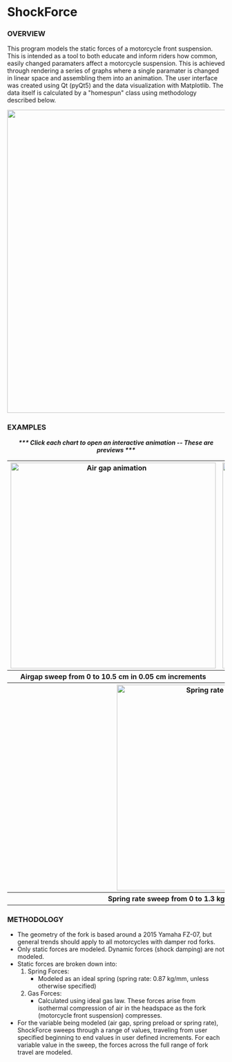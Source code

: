 # ShockForce
### OVERVIEW
This program models the static forces of a motorcycle front suspension.  This is intended as a tool to both educate and inform riders how common, easily changed paramaters affect a motorcycle suspension.  This is achieved through rendering a series of graphs where a single paramater is changed in linear space and assembling them into an animation.  The user interface was created using Qt (pyQt5) and the data visualization with Matplotlib.  The data itself is calculated by a "homespun" class using methodology described below.

<div align="center"><img src=https://user-images.githubusercontent.com/87097441/126754682-3edc998d-a5c7-4963-a1f2-11302277080a.jpg width="700" height="auto"/></div>

### EXAMPLES
<div align="center">
<i><b>*** Click each chart to open an interactive animation -- These are previews ***</b></i> 
</div>

<table>
    <tr>
        <th><a href=https://htmlpreview.github.io/?https://github.com/ericghara/ShockForce/blob/main/examples/airgap.html><img src=https://user-images.githubusercontent.com/87097441/124851501-81eeed00-df57-11eb-8caf-3ec4f25d9536.gif alt="Air gap animation" height="auto" width="475" /></a></th>
        <th><a href=https://htmlpreview.github.io/?https://github.com/ericghara/ShockForce/blob/main/examples/preload.html> <img src=https://user-images.githubusercontent.com/87097441/124851507-85827400-df57-11eb-9aae-0cd5bf845540.gif alt="Preload animation" height="auto" width="475"/></a></th>
    </tr>
    <tr>
        <th>Airgap sweep from 0 to 10.5 cm in 0.05 cm increments</th>
        <th>Airgap sweep from 0 to 10.5 cm in 0.05 cm increments</th>
    </tr>
    <tr>
        <th colspan=2><a href=https://htmlpreview.github.io/?https://github.com/ericghara/ShockForce/blob/main/examples/springrate.html> <img src=https://user-images.githubusercontent.com/87097441/124851515-887d6480-df57-11eb-964a-68bdb8243d65.gif alt="Spring rate animation" height="auto" width="475"/></a></th>
    </tr>
    <tr>
        <th colspan=2>Spring rate sweep from 0 to 1.3 kg/mm in 0.01 kg/mm increments</th>
    </tr>
</table>

### METHODOLOGY
* The geometry of the fork is based around a 2015 Yamaha FZ-07, but general trends should apply to all motorcycles with damper rod forks.
* Only static forces are modeled.  Dynamic forces (shock damping) are not modeled.
* Static forces are broken down into:
  1. Spring Forces:
      * Modeled as an ideal spring (spring rate: 0.87 kg/mm, unless otherwise specified)
  2. Gas Forces:
      * Calculated using ideal gas law.  These forces arise from isothermal compression of air in the headspace as the fork (motorcycle front suspension) compresses.
* For the variable being modeled (air gap, spring preload or spring rate), ShockForce sweeps through a range of values, traveling from user specified beginning to end values in user defined increments.  For each variable value in the sweep, the forces across the full range of fork travel are modeled.

